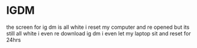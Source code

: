 # IGDM
the screen for ig dm is all white i reset my computer and re opened but its still all white i even re download ig dm i even let my laptop sit and reset for 24hrs
